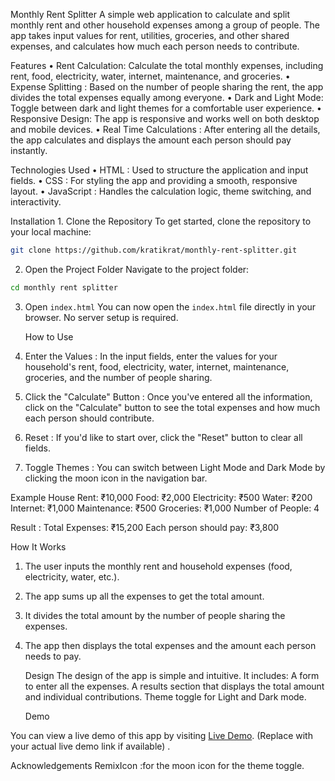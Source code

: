 Monthly Rent Splitter
A simple web application to calculate and split monthly rent and other household expenses among a group of people. The app takes input values for rent, utilities, groceries, and other shared expenses, and calculates how much each person needs to contribute.

Features
•	Rent Calculation: Calculate the total monthly expenses, including rent, food, electricity, water, internet, maintenance, and groceries.
•	Expense Splitting : Based on the number of people sharing the rent, the app divides the total expenses equally among everyone.
•	Dark and Light Mode: Toggle between dark and light themes for a comfortable user experience.
•	Responsive Design: The app is responsive and works well on both desktop and mobile devices.
•	Real Time Calculations  : After entering all the details, the app calculates and displays the amount each person should pay instantly.

   Technologies Used
•	HTML  : Used to structure the application and input fields.
•	CSS  : For styling the app and providing a smooth, responsive layout.
•	JavaScript  : Handles the calculation logic, theme switching, and interactivity.

   Installation
    1. Clone the Repository
To get started, clone the repository to your local machine:

```bash
git clone https://github.com/kratikrat/monthly-rent-splitter.git
```
  2. Open the Project Folder
Navigate to the project folder:

```bash
cd monthly rent splitter
```
3. Open `index.html`
You can now open the `index.html` file directly in your browser. No server setup is required.

   How to Use
1.   Enter the Values  : In the input fields, enter the values for your household's rent, food, electricity, water, internet, maintenance, groceries, and the number of people sharing.
2.   Click the "Calculate" Button  : Once you've entered all the information, click on the "Calculate" button to see the total expenses and how much each person should contribute.
3.   Reset  : If you'd like to start over, click the "Reset" button to clear all fields.
4.   Toggle Themes  : You can switch between   Light Mode   and   Dark Mode   by clicking the moon icon in the navigation bar.
   
Example
  House Rent: ₹10,000
  Food: ₹2,000
  Electricity: ₹500
  Water: ₹200
  Internet: ₹1,000
  Maintenance: ₹500
  Groceries: ₹1,000
  Number of People: 4

  Result  :
  Total Expenses: ₹15,200
  Each person should pay: ₹3,800

   How It Works
1. The user inputs the monthly rent and household expenses (food, electricity, water, etc.).
2. The app sums up all the expenses to get the total amount.
3. It divides the total amount by the number of people sharing the expenses.
4. The app then displays the total expenses and the amount each person needs to pay.

   Design
The design of the app is simple and intuitive. It includes:
    A form  to enter all the expenses.
    A results section   that displays the total amount and individual contributions.
    Theme toggle  for Light and Dark mode.

   Demo

You can view a live demo of this app by visiting [Live Demo](https://kratikrat.github.io/monthy-rent-splitter/).  (Replace with your actual live demo link if available) .

Acknowledgements
 RemixIcon :for the moon icon for the theme toggle.
